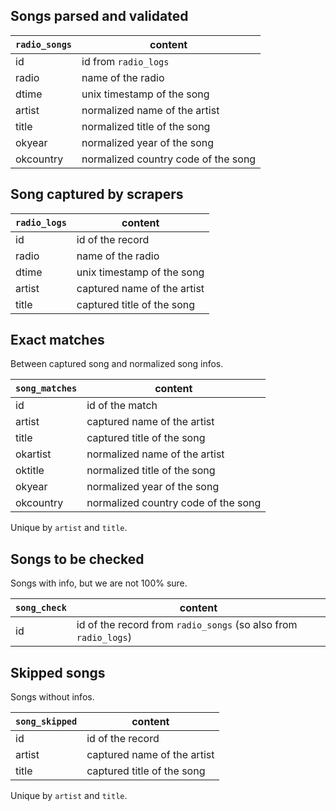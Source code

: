 ## Songs parsed and validated


| `radio_songs` | content |
|---------------|---------|
| id            | id from `radio_logs` |
| radio         | name of the radio |
| dtime         | unix timestamp of the song |
| artist        | normalized name of the artist |
| title         | normalized title of the song |
| okyear        | normalized year of the song | 
| okcountry     | normalized country code of the song |



## Song captured by scrapers

| `radio_logs` | content |
|--------------|---------|
| id           | id of the record |
| radio        | name of the radio |
| dtime        | unix timestamp of the song |
| artist       | captured name of the artist |
| title        | captured title of the song |


## Exact matches

Between captured song and normalized song infos.

| `song_matches` | content |
|----------------|---------|
| id             | id of the match |
| artist         | captured name of the artist |
| title          | captured title of the song |
| okartist       | normalized name of the artist |
| oktitle        | normalized title of the song |
| okyear         | normalized year of the song |
| okcountry      | normalized country code of the song |

Unique by `artist` and `title`.

## Songs to be checked

Songs with info, but we are not 100% sure.

| `song_check` | content |
|--------------|---------|
| id           | id of the record from `radio_songs` (so also from `radio_logs`) |


## Skipped songs

Songs without infos.

| `song_skipped` | content |
|----------------|---------|
| id             | id of the record |
| artist         | captured name of the artist | 
| title          | captured title of the song |

Unique by `artist` and `title`.
